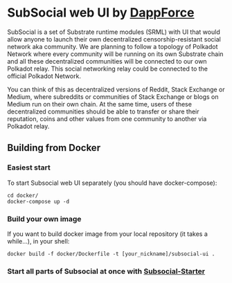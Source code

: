 # SubSocial web UI by [DappForce](https://github.com/dappforce)

SubSocial is a set of Substrate runtime modules (SRML) with UI that would allow anyone to launch their own decentralized censorship-resistant social network aka community. We are planning to follow a topology of Polkadot Network where every community will be running on its own Substrate chain and all these decentralized communities will be connected to our own Polkadot relay. This social networking relay could be connected to the official Polkadot Network.

You can think of this as decentralized versions of Reddit, Stack Exchange or Medium, where subreddits or communities of Stack Exchange or blogs on Medium run on their own chain. At the same time, users of these decentralized communities should be able to transfer or share their reputation, coins and other values from one community to another via Polkadot relay.

## Building from Docker

### Easiest start
To start Subsocial web UI separately (you should have docker-compose):

```
cd docker/
docker-compose up -d
```

### Build your own image
If you want to build docker image from your local repository (it takes a while...), in your shell:

```
docker build -f docker/Dockerfile -t [your_nickname]/subsocial-ui .
```

### Start all parts of Subsocial at once with [Subsocial-Starter](https://github.com/dappforce/dappforce-subsocial-starter)
